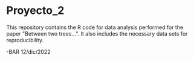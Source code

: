 # Proyecto_2
This repository contains the R code for data analysis performed for the paper "Between two trees...". It also includes the necessary data sets for reproducibility. 

-BAR 12/dic/2022
